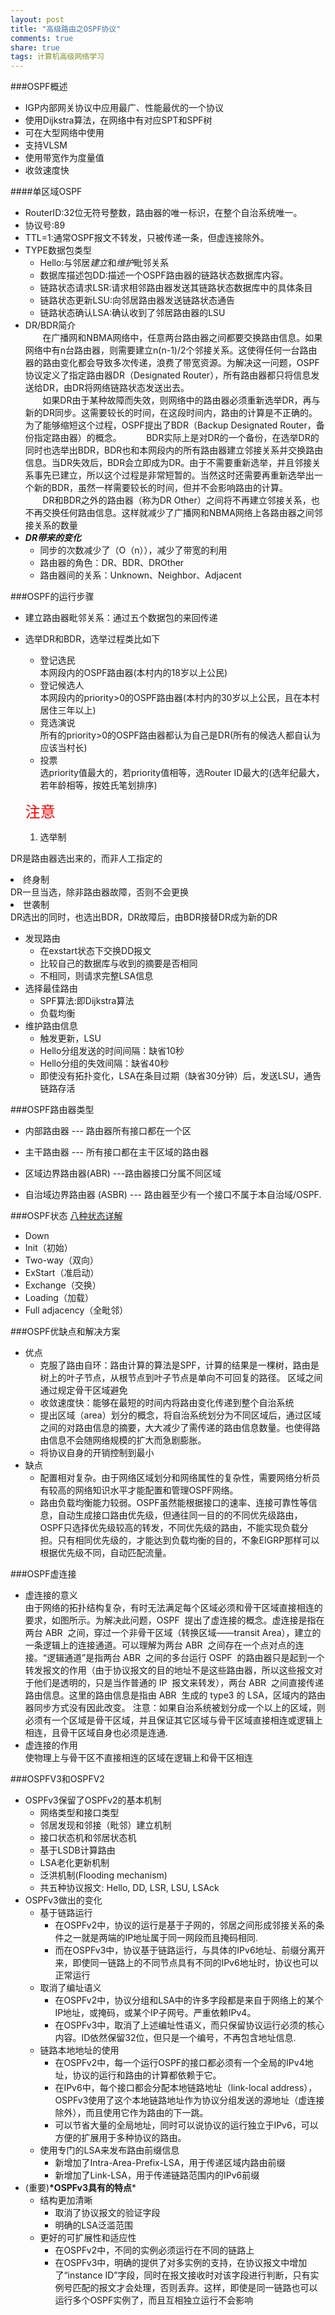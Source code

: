 ```yaml
---
layout: post
title: "高级路由之OSPF协议"
comments: true
share: true
tags: 计算机高级网络学习
---
```

###OSPF概述
- IGP内部网关协议中应用最广、性能最优的一个协议
- 使用Dijkstra算法，在网络中有对应SPT和SPF树
- 可在大型网络中使用
- 支持VLSM
- 使用带宽作为度量值
- 收敛速度快

####单区域OSPF
- RouterID:32位无符号整数，路由器的唯一标识，在整个自治系统唯一。
- 协议号:89
- TTL=1:通常OSPF报文不转发，只被传递一条，但虚连接除外。
- TYPE数据包类型
    - Hello:与邻居*建立*和*维护*毗邻关系
    - 数据库描述包DD:描述一个OSPF路由器的链路状态数据库内容。
    - 链路状态请求LSR:请求相邻路由器发送其链路状态数据库中的具体条目
    - 链路状态更新LSU:向邻居路由器发送链路状态通告
    - 链路状态确认LSA:确认收到了邻居路由器的LSU
- DR/BDR简介  
   &#160; &#160; &#160; &#160;在广播网和NBMA网络中，任意两台路由器之间都要交换路由信息。如果网络中有n台路由器，则需要建立n(n-1)/2个邻接关系。这使得任何一台路由器的路由变化都会导致多次传递，浪费了带宽资源。为解决这一问题，OSPF协议定义了指定路由器DR（Designated Router），所有路由器都只将信息发送给DR，由DR将网络链路状态发送出去。   
&#160; &#160; &#160; &#160;如果DR由于某种故障而失效，则网络中的路由器必须重新选举DR，再与新的DR同步。这需要较长的时间，在这段时间内，路由的计算是不正确的。为了能够缩短这个过程，OSPF提出了BDR（Backup Designated Router，备份指定路由器）的概念。   
&#160; &#160; &#160; &#160;BDR实际上是对DR的一个备份，在选举DR的同时也选举出BDR，BDR也和本网段内的所有路由器建立邻接关系并交换路由信息。当DR失效后，BDR会立即成为DR。由于不需要重新选举，并且邻接关系事先已建立，所以这个过程是非常短暂的。当然这时还需要再重新选举出一个新的BDR，虽然一样需要较长的时间，但并不会影响路由的计算。   
&#160; &#160; &#160; &#160;DR和BDR之外的路由器（称为DR Other）之间将不再建立邻接关系，也不再交换任何路由信息。这样就减少了广播网和NBMA网络上各路由器之间邻接关系的数量  
- __*DR带来的变化*__
    - 同步的次数减少了（O（n）），减少了带宽的利用
    - 路由器的角色：DR、BDR、DROther
    - 路由器间的关系：Unknown、Neighbor、Adjacent


###OSPF的运行步骤
- 建立路由器毗邻关系：通过五个数据包的来回传递
- 选举DR和BDR，选举过程类比如下
   - 登记选民  
      本网段内的OSPF路由器(本村内的18岁以上公民)
   - 登记候选人    
      本网段内的priority>0的OSPF路由器(本村内的30岁以上公民，且在本村居住三年以上)
   - 竞选演说  
      所有的priority>0的OSPF路由器都认为自己是DR(所有的候选人都自认为应该当村长)
   - 投票  
     选priority值最大的，若priority值相等，选Router ID最大的(选年纪最大，若年龄相等，按姓氏笔划排序)  
     
   <font color='red' size=5>注意</font>
   <ol>  
    <li>选举制 </li>
DR是路由器选出来的，而非人工指定的
<li>终身制</li>
DR一旦当选，除非路由器故障，否则不会更换
<li>世袭制</li>
DR选出的同时，也选出BDR，DR故障后，由BDR接替DR成为新的DR
</ol>

- 发现路由
   - 在exstart状态下交换DD报文
   - 比较自己的数据库与收到的摘要是否相同
   - 不相同，则请求完整LSA信息
- 选择最佳路由
   - SPF算法:即Dijkstra算法
   - 负载均衡
- 维护路由信息
   - 触发更新，LSU
   - Hello分组发送的时间间隔：缺省10秒
   - Hello分组的失效间隔：缺省40秒
   - 即使没有拓扑变化，LSA在条目过期（缺省30分钟）后，发送LSU，通告链路存活
 

###OSPF路由器类型
- 内部路由器  --- 路由器所有接口都在一个区  

- 主干路由器 ---  所有接口都在主干区域的路由器

- 区域边界路由器(ABR) ---路由器接口分属不同区域

- 自治域边界路由器 (ASBR) --- 路由器至少有一个接口不属于本自治域/OSPF. 

###OSPF状态
[八种状态详解](http://www.360doc.com/content/12/1228/14/3405077_256782292.shtml)

- Down
- Init（初始）
- Two-way（双向）
- ExStart（准启动）
- Exchange（交换）
- Loading（加载）
- Full adjacency（全毗邻） 

###OSPF优缺点和解决方案
- 优点
   - 克服了路由自环：路由计算的算法是SPF，计算的结果是一棵树，路由是树上的叶子节点，从根节点到叶子节点是单向不可回复的路径。
区域之间通过规定骨干区域避免
   - 收敛速度快：能够在最短的时间内将路由变化传递到整个自治系统
   - 提出区域（area）划分的概念，将自治系统划分为不同区域后，通过区域之间的对路由信息的摘要，大大减少了需传递的路由信息数量。也使得路由信息不会随网络规模的扩大而急剧膨胀。
   - 将协议自身的开销控制到最小
- 缺点
   - 配置相对复杂。由于网络区域划分和网络属性的复杂性，需要网络分析员有较高的网络知识水平才能配置和管理OSPF网络。
   - 路由负载均衡能力较弱。OSPF虽然能根据接口的速率、连接可靠性等信息，自动生成接口路由优先级，但通往同一目的的不同优先级路由，OSPF只选择优先级较高的转发，不同优先级的路由，不能实现负载分担。只有相同优先级的，才能达到负载均衡的目的，不象EIGRP那样可以根据优先级不同，自动匹配流量。
   
###OSPF虚连接
- 虚连接的意义   
  由于网络的拓扑结构复杂，有时无法满足每个区域必须和骨干区域直接相连的要求，如图所示。为解决此问题，OSPF  提出了虚连接的概念。虚连接是指在两台 ABR  之间，穿过一个非骨干区域（转换区域——transit Area），建立的一条逻辑上的连接通道。可以理解为两台 ABR  之间存在一个点对点的连接。“逻辑通道”是指两台 ABR  之间的多台运行 OSPF  的路由器只是起到一个转发报文的作用（由于协议报文的目的地址不是这些路由器，所以这些报文对于他们是透明的，只是当作普通的 IP  报文来转发），两台 ABR  之间直接传递路由信息。这里的路由信息是指由 ABR  生成的 type3 的 LSA，区域内的路由器同步方式没有因此改变。 注意：如果自治系统被划分成一个以上的区域，则必须有一个区域是骨干区域，并且保证其它区域与骨干区域直接相连或逻辑上相连，且骨干区域自身也必须是连通.
- 虚连接的作用  
 使物理上与骨干区不直接相连的区域在逻辑上和骨干区相连

###OSPFV3和OSPFV2
- OSPFv3保留了OSPFv2的基本机制
   - 网络类型和接口类型
   - 邻居发现和邻接（毗邻）建立机制
   - 接口状态机和邻居状态机
   - 基于LSDB计算路由
   - LSA老化更新机制
   - 泛洪机制(Flooding mechanism)
   - 共五种协议报文: Hello, DD, LSR, LSU, LSAck
- OSPFv3做出的变化
   - 基于链路运行
      - 在OSPFv2中，协议的运行是基于子网的，邻居之间形成邻接关系的条件之一就是两端的IP地址属于同一网段而且掩码相同.
      - 而在OSPFv3中，协议基于链路运行，与具体的IPv6地址、前缀分离开来，即使同一链路上的不同节点具有不同的IPv6地址时，协议也可以正常运行
   - 取消了编址语义
      - 在OSPFv2中，协议分组和LSA中的许多字段都是来自于网络上的某个IP地址，或掩码，或某个IP子网号。严重依赖IPv4。
      - 在OSPFv3中，取消了上述编址性语义，而只保留协议运行必须的核心内容。ID依然保留32位，但只是一个编号，不再包含地址信息.
   - 链路本地地址的使用
      - 在OSPFv2中，每一个运行OSPF的接口都必须有一个全局的IPv4地址，协议的运行和路由的计算都依赖于它。
      - 在IPv6中，每个接口都会分配本地链路地址（link-local address），OSPFv3使用了这个本地链路地址作为协议分组发送的源地址（虚连接除外），而且使用它作为路由的下一跳。
      - 可以节省大量的全局地址，同时可以说协议的运行独立于IPv6，可以方便的扩展用于多种协议的路由。
   - 使用专门的LSA来发布路由前缀信息
      - 新增加了Intra-Area-Prefix-LSA，用于传递区域内路由前缀
      - 新增加了Link-LSA，用于传递链路范围内的IPv6前缀
- (重要)__*OSPFv3具有的特点__* 
   - 结构更加清晰
     - 取消了协议报文的验证字段
     - 明确的LSA泛滥范围
   - 更好的可扩展性和适应性
     - 在OSPFv2中，不同的实例必须运行在不同的链路上
     - 在OSPFv3中，明确的提供了对多实例的支持，在协议报文中增加了“instance ID”字段，同时在报文接收时对该字段进行判断，只有实例号匹配的报文才会处理，否则丢弃。这样，即使是同一链路也可以运行多个OSPF实例了，而且互相独立运行不会影响
